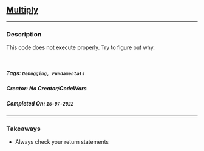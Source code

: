 ## [Multiply](https://www.codewars.com/kata/50654ddff44f800200000004)
---
### Description

This code does not execute properly. Try to figure out why.

<br>

##### Tags: `Debugging, Fundamentals` 

##### Creator: No Creator/CodeWars

##### Completed On: `16-07-2022`

---

### Takeaways
- Always check your return statements